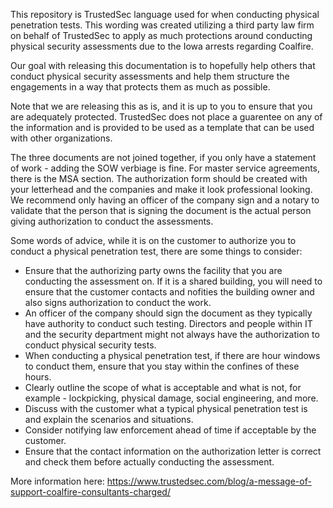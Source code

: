 This repository is TrustedSec language used for when conducting physical penetration tests. This wording was created utilizing a third party law firm on behalf of TrustedSec to apply as much protections around conducting physical security assessments due to the Iowa arrests regarding Coalfire. 

Our goal with releasing this documentation is to hopefully help others that conduct physical security assessments and help them structure the engagements in a way that protects them as much as possible.

Note that we are releasing this as is, and it is up to you to ensure that you are adequately protected. TrustedSec does not place a guarentee on any of the information and is provided to be used as a template that can be used with other organizations.

The three documents are not joined together, if you only have a statement of work - adding the SOW verbiage is fine. For master service agreements, there is the MSA section. The authorization form should be created with your letterhead and the companies and make it look professional looking. We recommend only having an officer of the company sign and a notary to validate that the person that is signing the document is the actual person giving authorization to conduct the assessments.

Some words of advice, while it is on the customer to authorize you to conduct a physical penetration test, there are some things to consider:

* Ensure that the authorizing party owns the facility that you are conducting the assessment on. If it is a shared building, you will need to ensure that the customer contacts and nofities the building owner and also signs authorization to conduct the work.
* An officer of the company should sign the document as they typically have authority to conduct such testing. Directors and people within IT and the security department might not always have the authorization to conduct physical security tests.
* When conducting a physical penetration test, if there are hour windows to conduct them, ensure that you stay within the confines of these hours.
* Clearly outline the scope of what is acceptable and what is not, for example - lockpicking, physical damage, social engineering, and more.
* Discuss with the customer what a typical physical penetration test is and explain the scenarios and situations.
* Consider notifying law enforcement ahead of time if acceptable by the customer. 
* Ensure that the contact information on the authorization letter is correct and check them before actually conducting the assessment.

More information here: https://www.trustedsec.com/blog/a-message-of-support-coalfire-consultants-charged/
